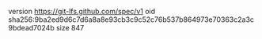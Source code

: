 version https://git-lfs.github.com/spec/v1
oid sha256:9ba2ed9d6c7d6a8a8e93cb3c9c52c76b537b864973e70363c2a3c9bdead7024b
size 847
